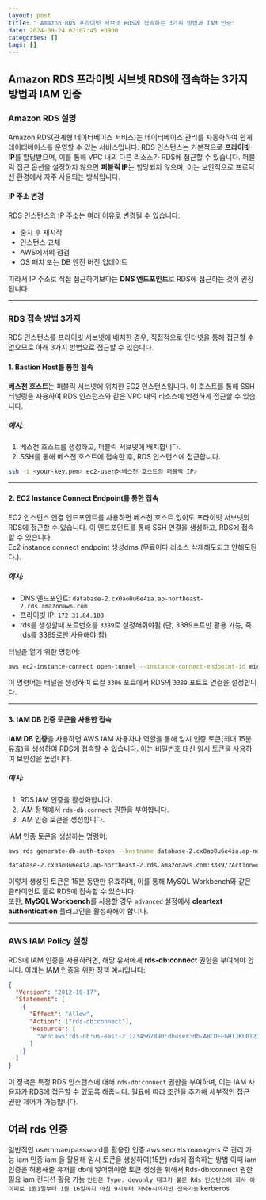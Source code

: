 ```yaml
---
layout: post
title: " Amazon RDS 프라이빗 서브넷 RDS에 접속하는 3가지 방법과 IAM 인증"
date: 2024-09-24 02:07:45 +0900
categories: []
tags: []
---
```


## Amazon RDS 프라이빗 서브넷 RDS에 접속하는 3가지 방법과 IAM 인증

### Amazon RDS 설명

Amazon RDS(관계형 데이터베이스 서비스)는 데이터베이스 관리를 자동화하여 쉽게 데이터베이스를 운영할 수 있는 서비스입니다. RDS 인스턴스는 기본적으로 **프라이빗 IP**를 할당받으며, 이를 통해 VPC 내의 다른 리소스가 RDS에 접근할 수 있습니다. 퍼블릭 접근 옵션을 설정하지 않으면 **퍼블릭 IP**는 할당되지 않으며, 이는 보안적으로 프로덕션 환경에서 자주 사용되는 방식입니다.

#### IP 주소 변경

RDS 인스턴스의 IP 주소는 여러 이유로 변경될 수 있습니다:

- 중지 후 재시작
- 인스턴스 교체
- AWS에서의 점검
- OS 패치 또는 DB 엔진 버전 업데이트

따라서 IP 주소로 직접 접근하기보다는 **DNS 엔드포인트**로 RDS에 접근하는 것이 권장됩니다.

---

### RDS 접속 방법 3가지

RDS 인스턴스를 프라이빗 서브넷에 배치한 경우, 직접적으로 인터넷을 통해 접근할 수 없으므로 아래 3가지 방법으로 접근할 수 있습니다.

#### 1. Bastion Host를 통한 접속

**베스천 호스트**는 퍼블릭 서브넷에 위치한 EC2 인스턴스입니다. 이 호스트를 통해 SSH 터널링을 사용하여 RDS 인스턴스와 같은 VPC 내의 리소스에 안전하게 접근할 수 있습니다.

##### 예시:

1. 베스천 호스트를 생성하고, 퍼블릭 서브넷에 배치합니다.
2. SSH를 통해 베스천 호스트에 접속한 후, RDS 인스턴스에 접근합니다.

```bash
ssh -i <your-key.pem> ec2-user@<베스천 호스트의 퍼블릭 IP>
```

---

#### 2. EC2 Instance Connect Endpoint를 통한 접속

EC2 인스턴스 연결 엔드포인트를 사용하면 베스천 호스트 없이도 프라이빗 서브넷의 RDS에 접근할 수 있습니다. 이 엔드포인트를 통해 SSH 연결을 생성하고, RDS에 접속할 수 있습니다.  
Ec2 instance connect endpoint 생성dms (무료이다 리소스 삭제해도되고 안해도된다.).

##### 예시:

- DNS 엔드포인트: `database-2.cx0ao0u6e4ia.ap-northeast-2.rds.amazonaws.com`
- 프라이빗 IP: `172.31.84.103`
- rds를 생성할때 포트번호를 `3389`로 설정해줘야됨 (단, 3389포트만 활용 가능, 즉rds를 3389로만 사용해야 함)

터널을 열기 위한 명령어:

```bash
aws ec2-instance-connect open-tunnel --instance-connect-endpoint-id eice-0a9515d36403d608e --private-ip-address 172.31.84.103(dig 명령어로 dns 엔드포인트의 ip를 알아낼수있다.)--local-port 3306 --remote-port 3389
```

이 명령어는 터널을 생성하여 로컬 `3306` 포트에서 RDS의 `3389` 포트로 연결을 설정합니다.

---

#### 3. IAM DB 인증 토큰을 사용한 접속

**IAM DB 인증**을 사용하면 AWS IAM 사용자나 역할을 통해 임시 인증 토큰(최대 15분 유효)을 생성하여 RDS에 접속할 수 있습니다. 이는 비밀번호 대신 임시 토큰을 사용하여 보안성을 높입니다.

##### 예시:

1. RDS IAM 인증을 활성화합니다.
2. IAM 정책에서 `rds-db:connect` 권한을 부여합니다.
3. IAM 인증 토큰을 생성합니다.

IAM 인증 토큰을 생성하는 명령어:

```bash
aws rds generate-db-auth-token --hostname database-2.cx0ao0u6e4ia.ap-northeast-2.rds.amazonaws.com --port 3389 --region ap-northeast-2 --username testuser

database-2.cx0ao0u6e4ia.ap-northeast-2.rds.amazonaws.com:3389/?Action=connect&DBUser=testuser&X-Amz-Algorithm=AWS4-HMAC-SHA256&X-Amz-Credential=AKIA6ODU7WIUIMW4L7KH%2F20240923%2Fap-northeast-2%2Frds-db%2Faws4_request&X-Amz-Date=20240923T084528Z&X-Amz-Expires=900&X-Amz-SignedHeaders=host&X-Amz-Signature=d75f65f49c2c2f515aa6e19afdfd18b083f180bf36eee849aed0088de943d014

```

이렇게 생성된 토큰은 15분 동안만 유효하며, 이를 통해 MySQL Workbench와 같은 클라이언트 툴로 RDS에 접속할 수 있습니다.  
또한, **MySQL Workbench**를 사용할 경우 `advanced` 설정에서 **cleartext authentication** 플러그인을 활성화해야 합니다.

---

### AWS IAM Policy 설정

RDS에 IAM 인증을 사용하려면, 해당 유저에게 **rds-db:connect** 권한을 부여해야 합니다. 아래는 IAM 인증을 위한 정책 예시입니다:

```json
{
  "Version": "2012-10-17",
  "Statement": [
    {
      "Effect": "Allow",
      "Action": ["rds-db:connect"],
      "Resource": [
        "arn:aws:rds-db:us-east-2:1234567890:dbuser:db-ABCDEFGHIJKL01234/db_user"
      ]
    }
  ]
}
```

이 정책은 특정 RDS 인스턴스에 대해 `rds-db:connect` 권한을 부여하며, 이는 IAM 사용자가 RDS에 접근할 수 있도록 해줍니다. 필요에 따라 조건을 추가해 세부적인 접근 권한 제어가 가능합니다.

## 여러 rds 인증

일반적인 usernmae/password를 활용한 인증
aws secrets managers 로 관리 가능
iam 인증
iam 을 활용해 임시 토큰을 생성하여(15분) rds에 접속하는 방법
이때 iam 인증을 허용해줄 유저를 db에 넣어줘야함
토큰 생성을 위해서 Rds-db:connect 권한 필요
iam 컨디션 활용 가능
`인턴은 Type: devonly 태그가 붙은 Rds 인스턴스에 회사 아이피로 1월1일부터 1월 16일까지 아침 9시부터 저녁6시까지만 접속가능`
kerberos
